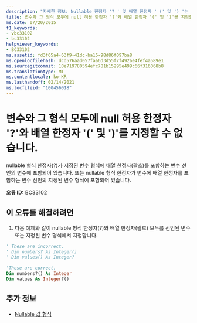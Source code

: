 ```yaml
---
description: "자세한 정보: Nullable 한정자 '? ' 및 배열 한정자 ' (' 및 ') '는 변수와 해당 형식에 모두 지정할 수 없습니다."
title: 변수와 그 형식 모두에 null 허용 한정자 '?'와 배열 한정자 '(' 및 ')'를 지정할 수 없습니다.
ms.date: 07/20/2015
f1_keywords:
- vbc33102
- bc33102
helpviewer_keywords:
- BC33102
ms.assetid: fd3f65a4-63f9-41dc-ba15-98d86f097ba8
ms.openlocfilehash: dcd576aad057faa6d3d55f7f492ae4fef4a589e1
ms.sourcegitcommit: 10e719780594efc781b15295e499c66f316068b8
ms.translationtype: MT
ms.contentlocale: ko-KR
ms.lasthandoff: 02/14/2021
ms.locfileid: "100456018"
---
```

# <a name="nullable-modifier--and-array-modifiers--and--cannot-be-specified-on-both-a-variable-and-its-type"></a>변수와 그 형식 모두에 null 허용 한정자 '?'와 배열 한정자 '(' 및 ')'를 지정할 수 없습니다.

nullable 형식 한정자(?)가 지정된 변수 형식에 배열 한정자(괄호)를 포함하는 변수 선언의 변수에 포함되어 있습니다. 또는 nullable 형식 한정자가 변수에 배열 한정자를 포함하는 변수 선언의 지정된 변수 형식에 포함되어 있습니다.  
  
 **오류 ID:** BC33102  
  
## <a name="to-correct-this-error"></a>이 오류를 해결하려면  
  
1. 다음 예제와 같이 nullable 형식 한정자(?)와 배열 한정자(괄호) 모두를 선언된 변수 또는 지정된 변수 형식에서 지정합니다.  
  
```vb  
' These are incorrect.  
' Dim numbers? As Integer()  
' Dim values() As Integer?  
  
'These are correct.  
Dim numbers?() As Integer  
Dim values As Integer?()  
```  
  
## <a name="see-also"></a>추가 정보

- [Nullable 값 형식](../programming-guide/language-features/data-types/nullable-value-types.md)
